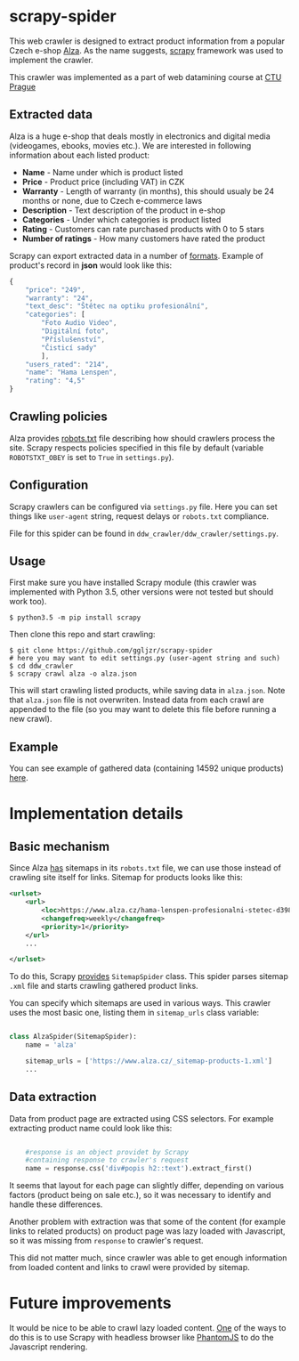 # scrapy-spider

This web crawler is designed to extract product information from a popular Czech e-shop [Alza](https://www.alza.cz). As the name suggests, [scrapy](https://scrapy.org/) framework was used to implement the crawler.

This crawler was implemented as a part of web datamining course at [CTU Prague](https://www.cvut.cz/en)

## Extracted data

Alza is a huge e-shop that deals mostly in electronics and digital media (videogames, ebooks, movies etc.). We are interested in following information about each listed product:

* **Name** - Name under which is product listed
* **Price** - Product price (including VAT) in CZK
* **Warranty** - Length of warranty (in months), this should usualy be 24 months or none, due to Czech e-commerce laws
* **Description** - Text description of the product in e-shop
* **Categories** - Under which categories is product listed
* **Rating** - Customers can rate purchased products with 0 to 5 stars
* **Number of ratings** - How many customers have rated the product

Scrapy can export extracted data in a number of [formats](https://doc.scrapy.org/en/latest/topics/feed-exports.html). Example of product's record in **json** would look like this:

```javascript
{
	"price": "249", 
	"warranty": "24", 
	"text_desc": "Štětec na optiku profesionální", 
	"categories": [
		"Foto Audio Video", 
		"Digitální foto", 
		"Příslušenství", 
		"Čisticí sady"
		], 
	"users_rated": "214", 
	"name": "Hama Lenspen", 
	"rating": "4,5"
}
```

## Crawling policies

Alza provides [robots.txt](https://www.alza.cz/robots.txt) file describing how should crawlers process the site. Scrapy respects policies specified in this file by default (variable ``ROBOTSTXT_OBEY`` is set to ``True`` in ``settings.py``).

## Configuration

Scrapy crawlers can be configured via ``settings.py`` file. Here you can set things like ``user-agent`` string, request delays or ``robots.txt`` compliance.

File for this spider can be found in ``ddw_crawler/ddw_crawler/settings.py``.

## Usage

First make sure you have installed Scrapy module (this crawler was implemented with Python 3.5, other versions were not tested but should work too).

```
$ python3.5 -m pip install scrapy
```

Then clone this repo and start crawling:

```
$ git clone https://github.com/ggljzr/scrapy-spider
# here you may want to edit settings.py (user-agent string and such)
$ cd ddw_crawler
$ scrapy crawl alza -o alza.json
```

This will start crawling listed products, while saving data in ``alza.json``. Note that ``alza.json`` file is not overwriten. Instead data from each crawl are appended to the file (so you may want to delete this file before running a new crawl).

## Example

You can see example of gathered data (containing 14592 unique products) [here](https://raw.githubusercontent.com/ggljzr/scrapy-spider/master/examples/alza.json).

# Implementation details

## Basic mechanism

Since Alza [has](https://www.alza.cz/robots.txt) sitemaps in its ``robots.txt`` file, we can use those instead of crawling site itself for links. Sitemap for products looks like this:

```xml
<urlset>
	<url>
		<loc>https://www.alza.cz/hama-lenspen-profesionalni-stetec-d39827.htm</loc>
		<changefreq>weekly</changefreq>
		<priority>1</priority>
	</url>
	...

</urlset>

```

To do this, Scrapy [provides](https://doc.scrapy.org/en/latest/topics/spiders.html#sitemapspider) ``SitemapSpider`` class. This spider parses sitemap ``.xml`` file and starts crawling gathered product links.

You can specify which sitemaps are used in various ways. This crawler uses the most basic one, listing them in ``sitemap_urls`` class variable:

```python

class AlzaSpider(SitemapSpider):
    name = 'alza'

    sitemap_urls = ['https://www.alza.cz/_sitemap-products-1.xml']
    ...

```

## Data extraction

Data from product page are extracted using CSS selectors. For example extracting product name could look like this:

```python

	#response is an object providet by Scrapy
	#containing response to crawler's request
	name = response.css('div#popis h2::text').extract_first()

```

It seems that layout for each page can slightly differ, depending on various factors (product being on sale etc.), so it was necessary to identify and handle these differences.

Another problem with extraction was that some of the content (for example links to related products) on product page was lazy loaded with Javascript, so it was missing from ``response`` to crawler's request.

This did not matter much, since crawler was able to get enough information from loaded content and links to crawl were provided by sitemap.

# Future improvements

It would be nice to be able to crawl lazy loaded content. [One](http://stackoverflow.com/questions/40738264/how-to-scrapy-a-lazy-loading-form) of the ways to do this is to use Scrapy with headless browser like [PhantomJS](http://phantomjs.org/) to do the Javascript rendering.